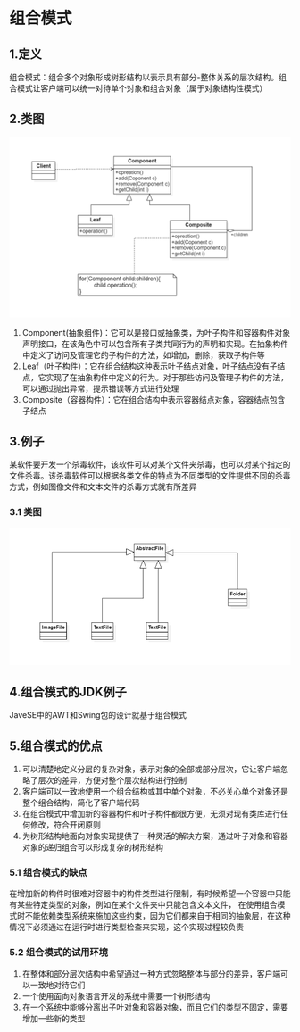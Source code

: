 # 组合模式

## 1.定义

组合模式：组合多个对象形成树形结构以表示具有部分-整体关系的层次结构。组合模式让客户端可以统一对待单个对象和组合对象（属于对象结构性模式）

## 2.类图

![img.png](img/ComponentThought.png)

1. Component(抽象组件)：它可以是接口或抽象类，为叶子构件和容器构件对象声明接口，在该角色中可以包含所有子类共同行为的声明和实现。在抽象构件中定义了访问及管理它的子构件的方法，如增加，删除，获取子构件等
2. Leaf（叶子构件）：它在组合结构这种表示叶子结点对象，叶子结点没有子结点，它实现了在抽象构件中定义的行为。对于那些访问及管理子构件的方法，可以通过抛出异常，提示错误等方式进行处理
3. Composite（容器构件）：它在组合结构中表示容器结点对象，容器结点包含子结点

## 3.例子

某软件要开发一个杀毒软件，该软件可以对某个文件夹杀毒，也可以对某个指定的文件杀毒。该杀毒软件可以根据各类文件的特点为不同类型的文件提供不同的杀毒方式，例如图像文件和文本文件的杀毒方式就有所差异

### 3.1 类图

![img.png](img/ComponentExample.png)

## 4.组合模式的JDK例子

JaveSE中的AWT和Swing包的设计就基于组合模式

## 5.组合模式的优点

1. 可以清楚地定义分层的复杂对象，表示对象的全部或部分层次，它让客户端忽略了层次的差异，方便对整个层次结构进行控制
2. 客户端可以一致地使用一个组合结构或其中单个对象，不必关心单个对象还是整个组合结构，简化了客户端代码
3. 在组合模式中增加新的容器构件和叶子构件都很方便，无须对现有类库进行任何修改，符合开闭原则
4. 为树形结构地面向对象实现提供了一种灵活的解决方案，通过叶子对象和容器对象的递归组合可以形成复杂的树形结构

### 5.1 组合模式的缺点

在增加新的构件时很难对容器中的构件类型进行限制，有时候希望一个容器中只能有某些特定类型的对象，例如在某个文件夹中只能包含文本文件，
在使用组合模式时不能依赖类型系统来施加这些约束，因为它们都来自于相同的抽象层，在这种情况下必须通过在运行时进行类型检查来实现，这个实现过程较负责

### 5.2 组合模式的试用环境

1. 在整体和部分层次结构中希望通过一种方式忽略整体与部分的差异，客户端可以一致地对待它们
2. 一个使用面向对象语言开发的系统中需要一个树形结构
3. 在一个系统中能够分离出子叶对象和容器对象，而且它们的类型不固定，需要增加一些新的类型

